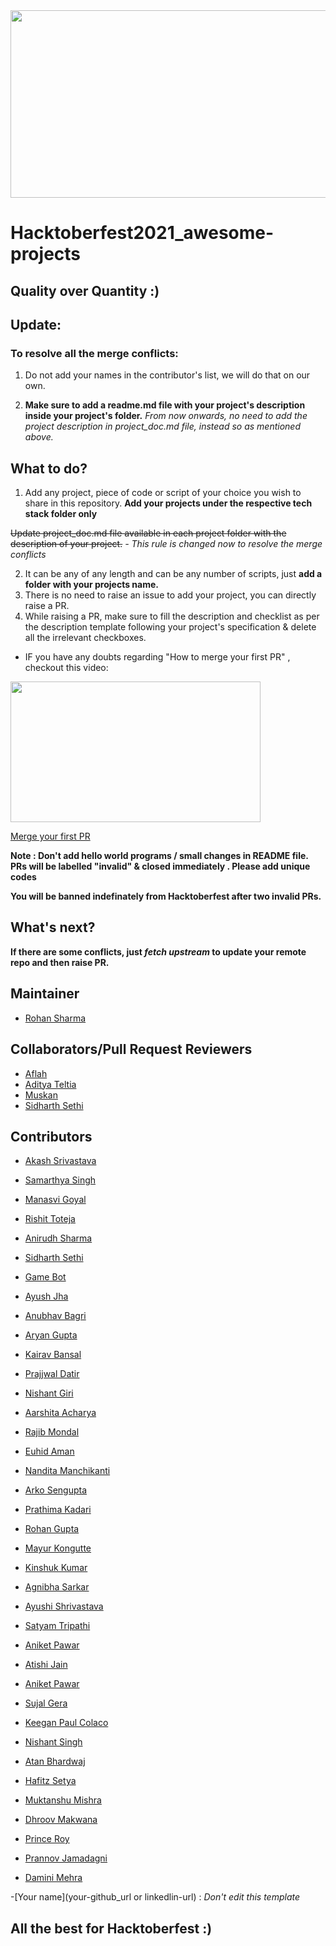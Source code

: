 <img src="https://hacktoberfest.digitalocean.com/_nuxt/img/logo-hacktoberfest-full.f42e3b1.svg" width="700" height="300" style="width: 700px; height: 300px;">

# Hacktoberfest2021_awesome-projects

## Quality over Quantity :)

## Update:

### To resolve all the merge conflicts:
1. Do not add your names in the contributor's list, we will do that on our own.

2. **Make sure to add a readme.md file with your project's description inside your project's folder.**
*From now onwards, no need to add the project description in project_doc.md file, instead so as mentioned above.*


## What to do?

1. Add any project, piece of code or script of your choice you wish to share in this repository.
   **Add your projects under the respective tech stack folder only**

<strike> Update project_doc.md file available in each project folder with the description of your project.</strike>
         *- This rule is changed now to resolve the merge conflicts*

2. It can be any of any length and can be any number of scripts, just **add a folder with your projects name.**
3.  There is no need to raise an issue to add your project, you can directly raise a PR.
4.  While raising a PR, make sure to fill the description and checklist as per the description template following your project's specification & delete all the irrelevant  checkboxes.

- IF you have any doubts regarding "How to merge your first PR" , checkout this video:<br>
<p><a href="https://hacktoberfest.digitalocean.com/resources?wvideo=tf3u5ruz5y"><img src="https://embedwistia-a.akamaihd.net/deliveries/4bdee00ef68274f35bc6ad84ac1e49c6.jpg?image_play_button_size=2x&amp;image_crop_resized=960x540&amp;image_play_button=1&amp;image_play_button_color=1e71e7e0" width="400" height="225" style="width: 400px; height: 225px;"></a></p><p><a href="https://hacktoberfest.digitalocean.com/resources?wvideo=tf3u5ruz5y">Merge your first PR</a></p>

**Note : Don't add hello world programs / small changes in README file. PRs will be labelled "invalid" & closed immediately . Please add unique codes**

**You will be banned indefinately from Hacktoberfest after two invalid PRs.**

## What's next?

 **If there are some conflicts, just _fetch upstream_ to update your remote repo and then raise PR.**

## Maintainer

- [Rohan Sharma](https://www.linkedin.com/in/rohan-sharma-3a6b13203/)

## Collaborators/Pull Request Reviewers

- [Aflah](https://github.com/aflah02)
- [Aditya Teltia](https://github.com/AdityaTeltia/AdityaTeltia)
- [Muskan](https://www.linkedin.com/in/muskan-bansal-095601189)
- [Sidharth Sethi](https://github.com/TechSpiritSS)

## Contributors

- [Akash Srivastava](https://github.com/Akashsri3bi)

- [Samarthya Singh](https://github.com/Samarthya2912)

- [Manasvi Goyal](https://github.com/ManasviGoyal)

- [Rishit Toteja](https://github.com/RishitToteja)

- [Anirudh Sharma](https://github.com/AnirudhBot)

- [Sidharth Sethi](https://github.com/TechSpiritSS)

- [Game Bot](https://github.com/gbot2002)

- [Ayush Jha](https://github.com/A-jha383)

- [Anubhav Bagri](https://github.com/anubhavbagri)

- [Aryan Gupta](https://github.com/aryan31200)


- [Kairav Bansal](https://github.com/karry26)


- [Prajjwal Datir](https://github.com/PrajjwalDatir)
- [Nishant Giri](https://github.com/nishant-giri)
- [Aarshita Acharya](https://github.com/aarshita02)
- [Rajib Mondal](https://github.com/mondalraj)
- [Euhid Aman](https://github.com/euhidaman)
- [Nandita Manchikanti](https://github.com/nandita-manchikanti)
- [Arko Sengupta](https://github.com/Arko707)
- [Prathima Kadari](https://github.com/prathimacode-hub)
- [Rohan Gupta](https://github.com/Rohan-here)
- [Mayur Kongutte ](https://github.com/Mayur2506)
- [Kinshuk Kumar](https://github.com/kinshukk100)
- [Agnibha Sarkar](https://github.com/casafurix)
- [Ayushi Shrivastava](https://github.com/ayushi424)
- [Satyam Tripathi](https://github.com/Iamtripathisatyam)
- [Aniket Pawar](https://github.com/Aniket-508)
- [Atishi Jain](https://github.com/atishij)
- [Aniket Pawar](https://github.com/ramyamahi)
- [Sujal Gera](https://github.com/sujalgera01)
- [Keegan Paul Colaco](https://github.com/KeeganC09)  
- [Nishant Singh](https://www.linkedin.com/in/nishant-singh-362a70201/)
- [Atan Bhardwaj]( https://github.com/atanbhardwaj)
- [Hafitz Setya](https://github.com/breakdowns)
- [Muktanshu Mishra](https://github.com/muktanshumishra24)
- [Dhroov Makwana](https://github.com/pabloescoder)
- [Prince Roy](https://www.github.com/iprinceroyy)
- [Prannov Jamadagni](https://github.com/Prannov)
- [Damini Mehra](https://github.com/daminimehra)

-[Your name](your-github_url or linkedlin-url) : *Don't edit this template*


## All the best for **Hacktoberfest** :)

